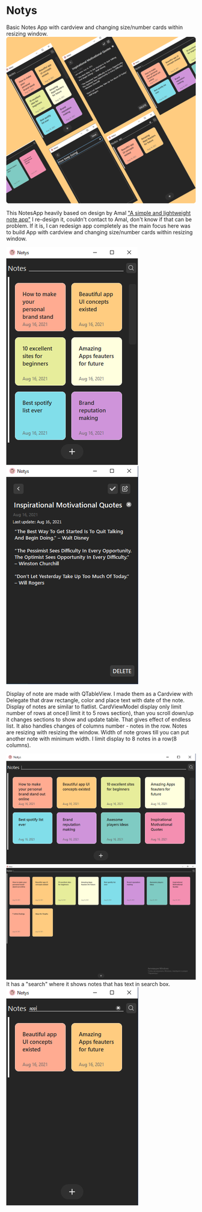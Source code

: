 # Notys
Basic Notes App with cardview and changing size/number cards within resizing window.
![alt text](https://raw.githubusercontent.com/MelonLemon/NotesApp/master/ui/snapshots/snapShotFull.png)

This NotesApp heavily based on design by Amal ["A simple and lightweight note app"](https://dribbble.com/shots/11875872-A-simple-and-lightweight-note-app/attachments/3501130?mode=media)
I re-design it, couldn't contact to Amal, don't know if that can be problem. If it is, I can redesign app completely as the main focus here was to build App with cardview and changing size/number cards within resizing window.

![alt text](https://raw.githubusercontent.com/MelonLemon/NotesApp/master/ui/snapshots/snapShot1.PNG)
![alt text](https://raw.githubusercontent.com/MelonLemon/NotesApp/master/ui/snapshots/snapShot2.PNG)

Display of note are made with QTableView. I made them as a Cardview with Delegate that draw rectangle, color and place text with date of the note.
Display of notes are similar to flatlist. CardViewModel display only limit number of rows at once(I limit it to 5 rows section), than you scroll down/up it changes sections to show and update table. That gives effect of endless list. It also handles changes of columns number - notes in the row. 
Notes are resizing with resizing the window. Width of note grows till you can put another note with minimum width. I limit display to 8 notes in a row(8 columns).

![alt text](https://raw.githubusercontent.com/MelonLemon/NotesApp/master/ui/snapshots/snapShot4.PNG)
![alt text](https://raw.githubusercontent.com/MelonLemon/NotesApp/master/ui/snapshots/snapShot6.PNG)
It has a "search" where it shows notes that has text in search box.  
![alt text](https://raw.githubusercontent.com/MelonLemon/NotesApp/master/ui/snapshots/snapShot5.PNG)

